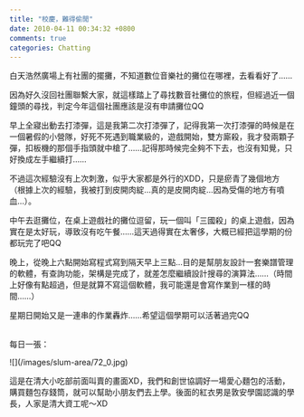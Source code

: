 ```yaml
---
title: "校慶，難得偷閒"
date: 2010-04-11 00:34:32 +0800
comments: true
categories: Chatting
---
```

<p>白天浩然廣場上有社團的擺攤，不知道數位音樂社的攤位在哪裡，去看看好了&hellip;&hellip;</p><p>因為好久沒回社團聯繫大家，就這樣踏上了尋找數音社攤位的旅程，但經過近一個鐘頭的尋找，判定今年這個社團應該是沒有申請攤位QQ</p><p>早上全寢出動去打漆彈，這是我第二次打漆彈了，記得我第一次打漆彈的時候是在一個暑假的小營隊，好死不死遇到職業級的，遊戲開始，雙方廝殺，我才發兩顆子彈，扣板機的那個手指頭就中槍了&hellip;&hellip;記得那時候完全夠不下去，也沒有知覺，只好換成左手繼續打&hellip;&hellip;</p><p>不過這次經驗沒有上次刺激，似乎大家都是外行的XDD，只是瘀青了幾個地方（根據上次的經驗，我被打到皮開肉綻&hellip;真的是皮開肉綻&hellip;因為受傷的地方有噴血&hellip;）。</p><p>中午去逛攤位，在桌上遊戲社的攤位逗留，玩一個叫「三國殺」的桌上遊戲，因為實在是太好玩，導致沒有吃午餐&hellip;&hellip;這天過得實在太奢侈，大概已經把這學期的份都玩完了吧QQ</p><p>晚上，從晚上六點開始寫程式寫到隔天早上三點&hellip;目的是幫朋友設計一套樂譜管理的軟體，有查詢功能，架構是完成了，就差怎麼繼續設計搜尋的演算法&hellip;&hellip;（時間上好像有點超過，但是就算不寫這個軟體，我可能還是會寫作業到一樣的時間&hellip;&hellip;）</p><p>星期日開始又是一連串的作業轟炸&hellip;&hellip;希望這個學期可以活著過完QQ</p><p><br />每日一張：</p><p>![](/images/slum-area/72_0.jpg)</p><p>這是在清大小吃部前面叫賣的畫面XD，我們和創世協調好一場愛心麵包的活動，購買麵包存錢筒，就可以幫助小朋友們去上學。後面的紅衣男是敦安學園認識的學長，人家是清大資工呢～XD</p>
